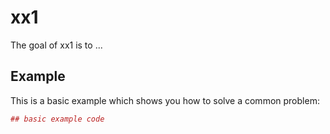 # xx1

The goal of xx1 is to ...

## Example

This is a basic example which shows you how to solve a common problem:

``` r
## basic example code
```
